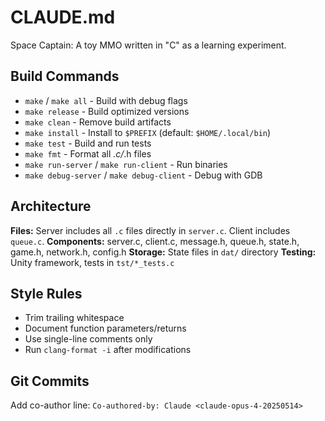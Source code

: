 # CLAUDE.md

Space Captain: A toy MMO written in "C" as a learning experiment.

## Build Commands
- `make` / `make all` - Build with debug flags
- `make release` - Build optimized versions
- `make clean` - Remove build artifacts
- `make install` - Install to `$PREFIX` (default: `$HOME/.local/bin`)
- `make test` - Build and run tests
- `make fmt` - Format all *.c/*.h files
- `make run-server` / `make run-client` - Run binaries
- `make debug-server` / `make debug-client` - Debug with GDB

## Architecture
**Files:** Server includes all `.c` files directly in `server.c`. Client includes `queue.c`.
**Components:** server.c, client.c, message.h, queue.h, state.h, game.h, network.h, config.h
**Storage:** State files in `dat/` directory
**Testing:** Unity framework, tests in `tst/*_tests.c`

## Style Rules
- Trim trailing whitespace
- Document function parameters/returns
- Use single-line comments only
- Run `clang-format -i` after modifications

## Git Commits
Add co-author line: `Co-authored-by: Claude <claude-opus-4-20250514>`

